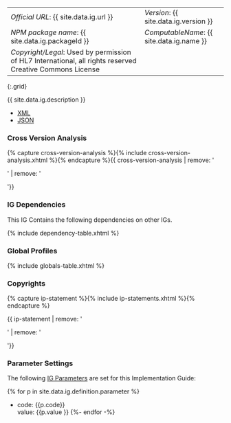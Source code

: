 
|||
|---|---|
|*Official URL*: {{ site.data.ig.url }}|*Version*: {{ site.data.ig.version }}|
|*NPM package name*: {{ site.data.ig.packageId }}|*ComputableName*: {{ site.data.ig.name }}|
|*Copyright/Legal*: Used by permission of HL7 International, all rights reserved Creative Commons License|
{:.grid}

{{ site.data.ig.description }}

- [XML](ImplementationGuide-org.rj-sms.br.core.xml)
- [JSON](ImplementationGuide-org.rj-sms.br.core.json)

<!-- - [XML](ImplementationGuide-{{site.data.ig.id}}.xml)
- [JSON](ImplementationGuide-{{site.data.ig.id}}.json) # falta o id
- [JSONn](ImplementationGuide-{{site.ig.id}}.json)
- [JSONm3]({{site.data.ig.id}}.json)
- [JSONm4](ig.yml?id={{site.ig.id}}.json)
- [JSONm5](ig.yml?id={{site.data.ig.id}}.json)
- [JSONm6](ImplementationGuide-{{site.ig.id}}.json)
- [JSON sushiconfig](sushi-config.yml?id=ImplementationGuide-{{site.data.id}}.json)
- [JSON sushiconfig2](sushi-config.yml?id=ImplementationGuide-{{site.id}}.json) -->

### Cross Version Analysis

{% capture cross-version-analysis %}{% include cross-version-analysis.xhtml %}{% endcapture %}{{ cross-version-analysis | remove: '<p>' | remove: '</p>'}}

### IG Dependencies

This IG Contains the following dependencies on other IGs.

{% include dependency-table.xhtml %}

### Global Profiles

{% include globals-table.xhtml %}

### Copyrights

{% capture ip-statement %}{% include ip-statements.xhtml %}{% endcapture %}

{{ ip-statement | remove: '<p>' | remove: '</p>'}}


### Parameter Settings

The following [IG Parameters](https://confluence.hl7.org/display/FHIR/Implementation+Guide+Parameters) are set for this Implementation Guide:

{% for p in site.data.ig.definition.parameter %}
- code: {{p.code}}<br/>value: {{p.value }}
{%- endfor -%}
